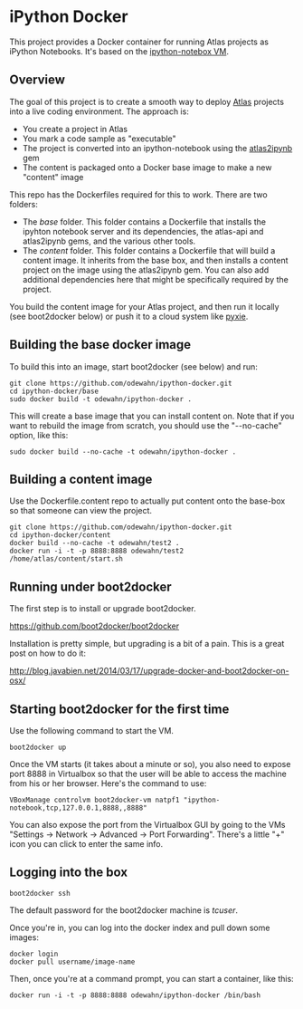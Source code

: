 # iPython Docker

This project provides a Docker container for running Atlas projects as iPython Notebooks.  It's based on the [ipython-notebox VM](https://github.com/odewahn/ipython-notebox).

## Overview

The goal of this project is to create a smooth way to deploy [Atlas](https://atlas.oreilly.com) projects into a live coding environment.  The approach is:

* You create a project in Atlas
* You mark a code sample as "executable"
* The project is converted into an ipython-notebook using the [atlas2ipynb](https://github.com/odewahn/atlas2ipynb) gem
* The content is packaged onto a Docker base image to make a new "content" image

This repo has the Dockerfiles required for this to work.  There are two folders:

* The *base* folder.  This folder contains a Dockerfile that installs the ipyhton notebook server and its dependencies, the atlas-api and atlas2ipynb gems, and the various other tools.
* The *content* folder.  This folder contains a Dockerfile that will build a content image.  It inherits from the base box, and then installs a content project on the image using the atlas2ipynb gem.  You can also add additional dependencies here that might be specifically required by the project.  

You build the content image for your Atlas project, and then run it locally (see boot2docker below) or push it to a cloud system like [pyxie](http://www.pyxie.io).

## Building the base docker image

To build this into an image, start boot2docker (see below) and run:

```
git clone https://github.com/odewahn/ipython-docker.git
cd ipython-docker/base
sudo docker build -t odewahn/ipython-docker .
```

This will create a base image that you can install content on.  Note that if you want to rebuild the image from scratch, you should use the "--no-cache" option, like this:

```
sudo docker build --no-cache -t odewahn/ipython-docker .
```

## Building a content image

Use the Dockerfile.content repo to actually put content onto the base-box so that someone can view the project.  

```
git clone https://github.com/odewahn/ipython-docker.git
cd ipython-docker/content
docker build --no-cache -t odewahn/test2 .
docker run -i -t -p 8888:8888 odewahn/test2 /home/atlas/content/start.sh
```


## Running under boot2docker

The first step is to install or upgrade boot2docker.  

https://github.com/boot2docker/boot2docker

Installation is pretty simple, but upgrading is a bit of a pain.  This is a great post on how to do it:

http://blog.javabien.net/2014/03/17/upgrade-docker-and-boot2docker-on-osx/

## Starting boot2docker for the first time

Use the following command to start the VM.  

```
boot2docker up
```

Once the VM starts (it takes about a minute or so), you also need to expose port 8888 in Virtualbox so that the user will be able to access the machine from his or her browser.  Here's the command to use: 

```
VBoxManage controlvm boot2docker-vm natpf1 "ipython-notebook,tcp,127.0.0.1,8888,,8888"
```

You can also expose the port from the Virtualbox GUI by going to the VMs "Settings -> Network -> Advanced -> Port Forwarding".  There's a little "+" icon you can click to enter the same info.

## Logging into the box

```
boot2docker ssh
```

The default password for the boot2docker machine is *tcuser*.

Once you're in, you can log into the docker index and pull down some images:

```
docker login
docker pull username/image-name
```

Then, once you're at a command prompt, you can start a container, like this:

```
docker run -i -t -p 8888:8888 odewahn/ipython-docker /bin/bash
```



